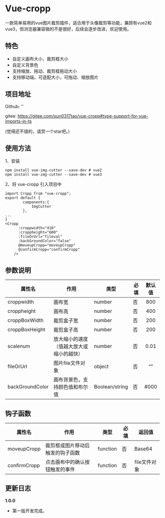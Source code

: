 # Vue-cropp

一款简单易用的vue图片裁剪插件，适合用于头像裁剪等功能，兼顾有vue2和vue3，但浏览器兼容做的不是很好，后续会逐步改进，欢迎使用。

## 特色

- 自定义画布大小、裁剪框大小
- 自定义背景色
- 支持缩放、拖动、裁剪框拖动大小
- 支持移动端，可适配大小，可拖动、缩放图片

## 项目地址

Github: ''

gitee: https://gitee.com/sun0317tao/vue-cropp#type-support-for-vue-imports-in-ts

(觉得还不错的，请赏一个star吧。)

## 使用方法

1、安装

```
npm install vue-img-cutter --save-dev # vue2
npm install vue-img-cutter --save-dev # vue3
```

2、将 vue-cropp 引入项目中

```
import Cropp from "vue-cropp";
export default {
        components:{
            ImgCutter
        },
...
}
<Cropp
      :croppwidth="410"
      :croppheight="600"
      :fileOrUrl="fileval"
      :backGroundColor="false"
      @moveupCropp="moveupCropp"
      @confirmCropp="confirmCropp"
    />
```



## 参数说明

| 属性名          | 作用                                     | 类型           | 必填 | 默认值 |
| --------------- | ---------------------------------------- | -------------- | ---- | :----: |
| croppwidth      | 画布宽                                   | number         | 否   |  800   |
| croppheight     | 画布高                                   | number         | 否   |  400   |
| croppBoxWidth   | 裁剪盒子宽                               | number         | 否   |  200   |
| croppBoxHeight  | 裁剪盒子高                               | number         | 否   |  200   |
| scalenum        | 放大缩小的速度（值越大放大或缩小的越快） | number         | 否   |  0.01  |
| fileOrUrl       | 图片file文件对象                         | object         | 否   |   “”   |
| backGroundColor | 画布背景色，支持颜色值和布尔值           | Boolean/string | 否   |  #000  |

## 钩子函数

| 属性名       | 作用                             | 类型     | 必填 | 返回值       |
| ------------ | -------------------------------- | -------- | ---- | ------------ |
| moveupCropp  | 裁剪框或图片移动后触发的钩子函数 | function | 否   | Base64       |
| confirmCropp | 点击画布中的确认按钮触发的事件   | function | 否   | file文件对象 |



## 更新日志

**1.0.0**

- 第一版开发完成。

